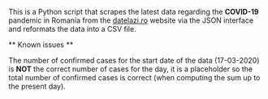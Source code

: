 This is a Python script that scrapes the latest data regarding the **COVID-19** pandemic in Romania
from the [datelazi.ro](https://datelazi.ro) website via the JSON interface and reformats the data into a CSV file.

** Known issues **

The number of confirmed cases for the start date of the data (17-03-2020) is **NOT** the correct
number of cases for the day, it is a placeholder so the total number of confirmed cases is correct
(when computing the sum up to the present day). 